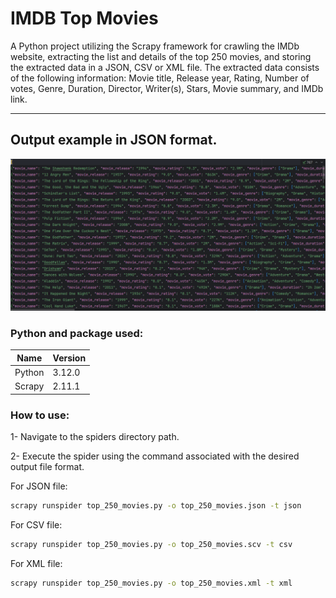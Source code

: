 IMDB Top Movies<a name="TOP"></a>
===================

A Python project utilizing the Scrapy framework for crawling the IMDb website, extracting the list and details of the
top 250 movies, and storing the extracted data in a JSON, CSV or XML file.
The extracted data consists of the following information: Movie title, Release year, Rating, Number of votes, Genre,
Duration, Director, Writer(s), Stars, Movie summary, and IMDb link.

- - - -

## Output example in JSON format.
![picture alt](https://github.com/mr-mojtaba/imdb-top-movies/blob/main/media/sample.png/ "imdb-top-250-movies")

### Python and package used:
Name  | Version
-------- | --------
Python | 3.12.0
Scrapy | 2.11.1

### How to use:
1- Navigate to the spiders directory path.

2- Execute the spider using the command associated with the desired output file format.

For JSON file:
```sh
scrapy runspider top_250_movies.py -o top_250_movies.json -t json 
```

For CSV file:
```sh
scrapy runspider top_250_movies.py -o top_250_movies.scv -t csv 
```

For XML file:
```sh
scrapy runspider top_250_movies.py -o top_250_movies.xml -t xml 
```